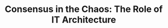 ---
id: "concensus-in-the-chaos"
title: "Consensus in the Chaos​: The Role of IT Architecture​"
shortDescription: "This session explains the weird and bizarre world of IT architecture. You will learn about the role an IT Architect and they work together navigate the enterprise to achieve the impossible of creating consistency across multiple business units with different goals."
description: "IT Architecture practice is a different kind of tech role. You code less (or not at all), you have more meetings, you write a lot of documents, draw a lot of pictures, and have no real authority over anyone or anything. Yet as bizarre as this role sounds, we continue to see more and more organizations create their own architecture practices to align their technology teams and forge a unified path forward.\nIn this session, you will learn about the role of IT Architecture in an organization and how IT architects work together navigate the enterprise and create consistency across multiple business units with different goals."
coAuthors:
- "Terry Bunio"
eventLinks:
- id: "prairiedevcon2022-regina"
  title: "Prairie Dev Con 2022 - Regina"
  links:
- id: "prairiedevcon2022-winnipeg"
  title: "Prairie Dev Con 2022 - Winnipeg"
- id: "prairiedevcon2022-calgary"
  title: "Prairie Dev Con 2022 - Calgary"
---